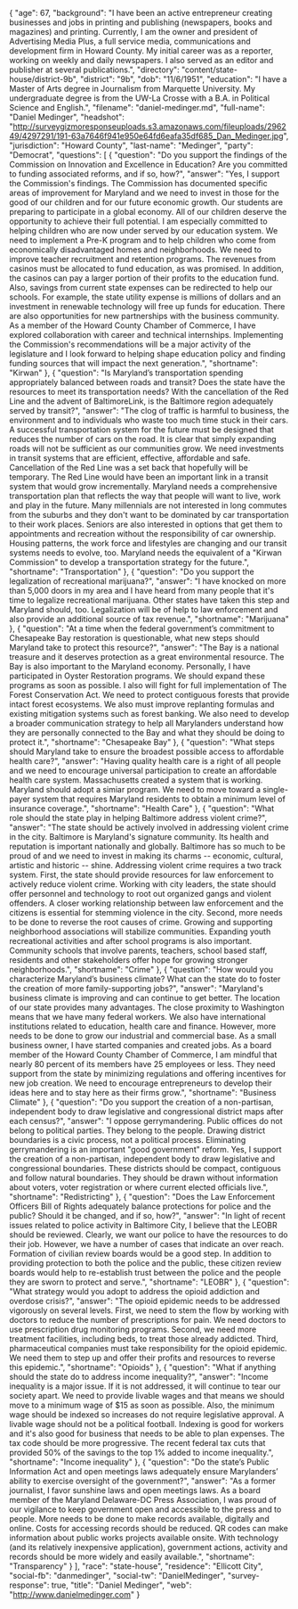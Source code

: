 {
  "age": 67,
  "background": "I have been an active entrepreneur creating businesses and jobs in printing and publishing (newspapers, books and magazines) and printing. Currently, I am the owner and president of Advertising Media Plus, a full service media, communications and development firm in Howard County. My initial career was as a reporter, working on weekly and daily newspapers. I also served as an editor and publisher at several publications.",
  "directory": "content/state-house/district-9b",
  "district": "9b",
  "dob": "11/6/1951",
  "education": "I have a Master of Arts degree in Journalism from Marquette University.  My undergraduate degree is from the UW-La Crosse with a B.A. in Political Science and English.",
  "filename": "daniel-medinger.md",
  "full-name": "Daniel Medinger",
  "headshot": "http://surveygizmoresponseuploads.s3.amazonaws.com/fileuploads/296249/4297291/191-63a7646f941e950e64fd6eafa35df685_Dan_Medinger.jpg",
  "jurisdiction": "Howard County",
  "last-name": "Medinger",
  "party": "Democrat",
  "questions": [
    {
      "question": "Do you support the findings of the Commission on Innovation and Excellence in Education? Are you committed to funding associated reforms, and if so, how?",
      "answer": "Yes, I support the Commission's findings. The Commission has documented specific areas of improvement for Maryland and we need to invest in those for the good of our children and for our future economic growth. Our students are preparing to participate in a global economy.   All of our children deserve the opportunity to achieve their full potential. I am especially committed to helping children who are now under served by our education system. We need to implement a Pre-K program and to help children who come from economically disadvantaged homes and neighborhoods. We need to improve teacher recruitment and retention programs.   The revenues from casinos must be allocated to fund education, as was promised. In addition, the casinos can pay a larger portion of their profits to the education fund.   Also, savings from current state expenses can be redirected to help our schools. For example, the state utility expense is millions of dollars and an investment in renewable technology will free up funds for education.   There are also opportunities  for new  partnerships with the business community.  As a member of the Howard County Chamber of Commerce, I have explored collaboration with career and technical internships.   Implementing the Commission's recommendations will be a major activity of the legislature and I look forward to helping shape education policy and finding funding sources that will impact the next generation.",
      "shortname": "Kirwan"
    },
    {
      "question": "Is Maryland’s transportation spending appropriately balanced between roads and transit? Does the state have the resources to meet its transportation needs? With the cancellation of the Red Line and the advent of BaltimoreLink, is the Baltimore region adequately served by transit?",
      "answer": "The clog of traffic is harmful to business, the environment and to individuals who waste too much time stuck in their cars.  A successful transportation system for the future must be designed that reduces the number of cars on the road.  It is clear that simply expanding roads will not be sufficient as our communities grow. We need investments in transit systems that are efficient, effective, affordable and safe.   Cancellation of the Red Line was a set back that hopefully will be temporary. The Red Line would have been an important link in a transit system that would grow incrementally.   Maryland needs a comprehensive transportation plan that reflects the way that people will want to live, work and play in the future. Many millennials are not interested in long commutes from the suburbs and they don't want to be dominated by car transportation to their work places. Seniors are also interested in options that get them to appointments and recreation without the responsibility of car ownership. Housing patterns, the work force and lifestyles are changing and our transit systems needs to evolve, too.  Maryland needs the equivalent of a \"Kirwan Commission\" to develop a transportation strategy for the future.",
      "shortname": "Transportation"
    },
    {
      "question": "Do you support the legalization of recreational marijuana?",
      "answer": "I have knocked on more than 5,000 doors in my area and I have heard from many people that it's time to legalize recreational marijuana. Other states have taken this step and Maryland should, too. Legalization will be of help to law enforcement and also provide an additional source of tax revenue.",
      "shortname": "Marijuana"
    },
    {
      "question": "At a time when the federal government’s commitment to Chesapeake Bay restoration is questionable, what new steps should Maryland take to protect this resource?",
      "answer": "The Bay is a national treasure and it deserves protection as a great environmental resource. The Bay is also important to the Maryland economy.  Personally, I have participated in Oyster Restoration programs. We should expand these programs as soon as possible.  I also will fight for full implementation of The Forest Conservation Act. We need to protect contiguous forests that provide intact forest ecosystems. We also must improve replanting formulas and existing mitigation systems such as forest banking.   We also need to develop a broader communication strategy to help all Marylanders understand how they are personally connected to the Bay and what they should be doing to protect it.",
      "shortname": "Chesapeake Bay"
    },
    {
      "question": "What steps should Maryland take to ensure the broadest possible access to affordable health care?",
      "answer": "Having quality health care is a right of all people and we need to encourage universal participation to create an affordable health care system.   Massachusetts created a system that is working. Maryland should adopt a simiar program.  We need to move toward a single-payer system that requires Maryland residents to obtain a minimum level of insurance coverage.",
      "shortname": "Health Care"
    },
    {
      "question": "What role should the state play in helping Baltimore address violent crime?",
      "answer": "The state should be actively involved in addressing violent crime in the city. Baltimore is Maryland's signature community. Its health and reputation is important nationally and globally. Baltimore has so much to be proud of and we need to invest in making its charms -- economic, cultural, artistic and historic -- shine.   Addressing violent crime requires a two track system.   First, the state should provide resources for law enforcement to actively reduce violent crime. Working with city leaders, the state should offer personnel and technology to root out organized gangs and violent offenders.  A closer working relationship between law enforcement and the citizens is essential for stemming violence in the city.  Second, more needs to be done to reverse the root causes of crime. Growing and supporting neighborhood associations will stabilize communities. Expanding youth recreational activities and after school programs is also important.  Community schools that involve parents, teachers, school based staff,  residents and other stakeholders offer hope for growing stronger neighborhoods.",
      "shortname": "Crime"
    },
    {
      "question": "How would you characterize Maryland’s business climate? What can the state do to foster the creation of more family-supporting jobs?",
      "answer": "Maryland's business climate is improving and can continue to get better. The location of our state provides many advantages. The close proximity to Washington means that we have many federal workers. We also have international institutions related to education, health care and finance. However, more needs to be done to grow our industrial and commercial base.  As a small business owner, I have started companies and created jobs. As a board member of the Howard County Chamber of Commerce, I am mindful that nearly 80 percent of its members have 25 employees or less. They need support from the state by minimizing regulations and offering incentives for new job creation.  We need to encourage entrepreneurs to develop their ideas here and to stay here as their firms grow.",
      "shortname": "Business Climate"
    },
    {
      "question": "Do you support the creation of a non-partisan, independent body to draw legislative and congressional district maps after each census?",
      "answer": "I oppose gerrymandering. Public offices do not belong to political parties. They belong to the people. Drawing district boundaries is a civic process, not a political process. Eliminating gerrymandering is an important \"good government\" reform.   Yes, I support the creation of a non-partisan, independent body to draw legislative and congressional boundaries. These districts should be compact, contiguous and follow natural boundaries.  They should be drawn without information about voters, voter registration or where current elected officials live.",
      "shortname": "Redistricting"
    },
    {
      "question": "Does the Law Enforcement Officers Bill of Rights adequately balance protections for police and the public? Should it be changed, and if so, how?",
      "answer": "In light of recent issues related to police activity in Baltimore City, I believe that the LEOBR should be reviewed.   Clearly, we want our police to have the resources to do their job. However, we have a number of cases that indicate an over reach. Formation of civilian review boards would be a good step. In addition to providing protection to both the police and the public, these citizen review boards would help to re-establish trust between the police and the people they are sworn to protect and serve.",
      "shortname": "LEOBR"
    },
    {
      "question": "What strategy would you adopt to address the opioid addiction and overdose crisis?",
      "answer": "The opioid epidemic needs to be addressed vigorously on several levels. First, we need to stem the flow by working with doctors to reduce the number of prescriptions for pain.  We need doctors to use prescription drug monitoring programs.   Second, we need more treatment facilities, including beds, to treat those already addicted.     Third, pharmaceutical companies must take responsibility for the opioid epidemic. We need them to step up and offer their profits and resources to reverse this epidemic.",
      "shortname": "Opioids"
    },
    {
      "question": "What if anything should the state do to address income inequality?",
      "answer": "Income inequality is a major issue. If it is not addressed, it will continue to tear our society apart.   We need to provide livable wages and that means we should move to a minimum wage of $15 as soon as possible. Also, the minimum wage should be indexed so increases do not require legislative approval. A livable wage should not be a political football. Indexing is good for workers and it's also good for business that needs to be able to plan expenses.   The tax code should be more progressive. The recent federal tax cuts that provided 50% of the savings to the top 1% added to income inequality.",
      "shortname": "Income inequality"
    },
    {
      "question": "Do the state’s Public Information Act and open meetings laws adequately ensure Marylanders’ ability to exercise oversight of the government?",
      "answer": "As a former journalist, I favor sunshine laws and open meetings laws. As a board member of the Maryland Delaware-DC Press Association, I was proud of our vigilance to keep government open and accessible to the press and to people.  More needs to be done to make records available, digitally and online. Costs for accessing records should be reduced. QR codes can make information about public works projects available onsite.  With technology (and its relatively inexpensive application), government actions, activity and records should be more widely and easily available.",
      "shortname": "Transparency"
    }
  ],
  "race": "state-house",
  "residence": "Ellicott City",
  "social-fb": "danmedinger",
  "social-tw": "DanielMedinger",
  "survey-response": true,
  "title": "Daniel Medinger",
  "web": "http://www.danielmedinger.com"
}
